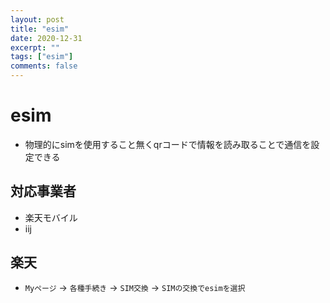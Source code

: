 ```yaml
---
layout: post
title: "esim"
date: 2020-12-31
excerpt: ""
tags: ["esim"]
comments: false
---
```


# esim
 - 物理的にsimを使用すること無くqrコードで情報を読み取ることで通信を設定できる

## 対応事業者
 - 楽天モバイル
 - iij

## 楽天
 - `Myページ` -> `各種手続き` -> `SIM交換` -> `SIMの交換でesimを選択`
